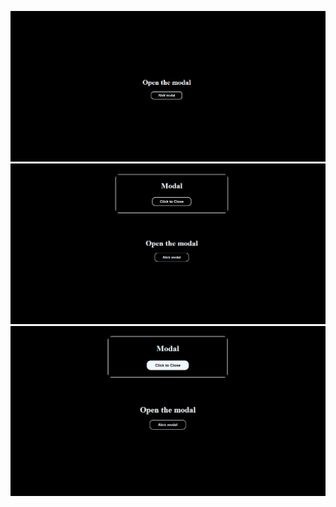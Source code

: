 ![exemplo 1](./src/imgsReadme/EX1.png/)
![exemplo 2](./src/imgsReadme/EX2.2.png/)
![exemplo 3](./src/imgsReadme/Ex3.3.png/)